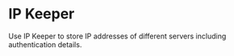 IP Keeper
========

Use IP Keeper to store IP addresses of different servers including authentication details.
